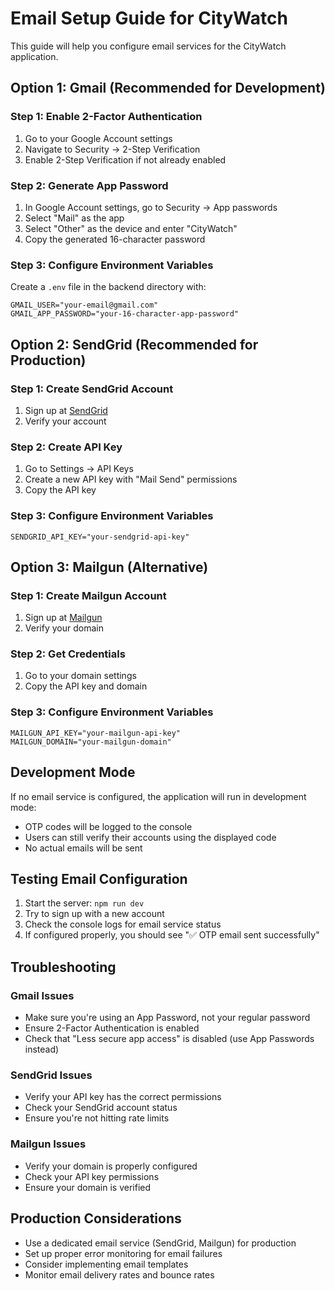 # Email Setup Guide for CityWatch

This guide will help you configure email services for the CityWatch application.

## Option 1: Gmail (Recommended for Development)

### Step 1: Enable 2-Factor Authentication
1. Go to your Google Account settings
2. Navigate to Security → 2-Step Verification
3. Enable 2-Step Verification if not already enabled

### Step 2: Generate App Password
1. In Google Account settings, go to Security → App passwords
2. Select "Mail" as the app
3. Select "Other" as the device and enter "CityWatch"
4. Copy the generated 16-character password

### Step 3: Configure Environment Variables
Create a `.env` file in the backend directory with:

```env
GMAIL_USER="your-email@gmail.com"
GMAIL_APP_PASSWORD="your-16-character-app-password"
```

## Option 2: SendGrid (Recommended for Production)

### Step 1: Create SendGrid Account
1. Sign up at [SendGrid](https://sendgrid.com/)
2. Verify your account

### Step 2: Create API Key
1. Go to Settings → API Keys
2. Create a new API key with "Mail Send" permissions
3. Copy the API key

### Step 3: Configure Environment Variables
```env
SENDGRID_API_KEY="your-sendgrid-api-key"
```

## Option 3: Mailgun (Alternative)

### Step 1: Create Mailgun Account
1. Sign up at [Mailgun](https://www.mailgun.com/)
2. Verify your domain

### Step 2: Get Credentials
1. Go to your domain settings
2. Copy the API key and domain

### Step 3: Configure Environment Variables
```env
MAILGUN_API_KEY="your-mailgun-api-key"
MAILGUN_DOMAIN="your-mailgun-domain"
```

## Development Mode

If no email service is configured, the application will run in development mode:
- OTP codes will be logged to the console
- Users can still verify their accounts using the displayed code
- No actual emails will be sent

## Testing Email Configuration

1. Start the server: `npm run dev`
2. Try to sign up with a new account
3. Check the console logs for email service status
4. If configured properly, you should see "✅ OTP email sent successfully"

## Troubleshooting

### Gmail Issues
- Make sure you're using an App Password, not your regular password
- Ensure 2-Factor Authentication is enabled
- Check that "Less secure app access" is disabled (use App Passwords instead)

### SendGrid Issues
- Verify your API key has the correct permissions
- Check your SendGrid account status
- Ensure you're not hitting rate limits

### Mailgun Issues
- Verify your domain is properly configured
- Check your API key permissions
- Ensure your domain is verified

## Production Considerations

- Use a dedicated email service (SendGrid, Mailgun) for production
- Set up proper error monitoring for email failures
- Consider implementing email templates
- Monitor email delivery rates and bounce rates
